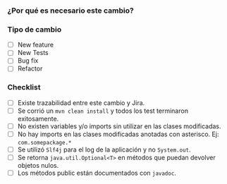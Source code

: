 ### ¿Por qué es necesario este cambio?
<!--
- Descripción breve que incluya detalles sobre la solicitud de Jira
-->

### Tipo de cambio
- [ ] New feature
- [ ] New Tests
- [ ] Bug fix
- [ ] Refactor

### Checklist

- [ ] Existe trazabilidad entre este cambio y Jira.
- [ ] Se corrió un ```mvn clean install``` y todos los test terminaron exitosamente.
- [ ] No existen variables y/o imports sin utilizar en las clases modificadas.
- [ ] No hay imports en las clases modificadas anotadas con asterisco. Ej: ```com.somepackage.*```
- [ ] Se utilizó ```Slf4j``` para el log de la aplicación y no ```System.out```.
- [ ] Se retorna ```java.util.Optional<T>``` en métodos que puedan devolver objetos nulos.
- [ ] Los métodos public están documentados con ```javadoc```.

